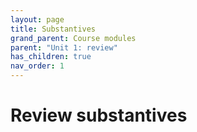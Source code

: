 ```yaml
---
layout: page
title: Substantives
grand_parent: Course modules
parent: "Unit 1: review"
has_children: true
nav_order: 1
---
```


# Review substantives
